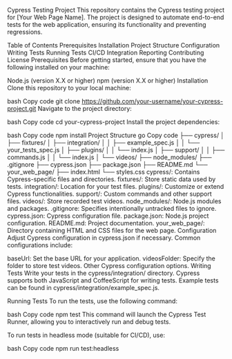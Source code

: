 Cypress Testing Project
This repository contains the Cypress testing project for [Your Web Page Name]. The project is designed to automate end-to-end tests for the web application, ensuring its functionality and preventing regressions.

Table of Contents
Prerequisites
Installation
Project Structure
Configuration
Writing Tests
Running Tests
CI/CD Integration
Reporting
Contributing
License
Prerequisites
Before getting started, ensure that you have the following installed on your machine:

Node.js (version X.X or higher)
npm (version X.X or higher)
Installation
Clone this repository to your local machine:

bash
Copy code
git clone https://github.com/your-username/your-cypress-project.git
Navigate to the project directory:

bash
Copy code
cd your-cypress-project
Install the project dependencies:

bash
Copy code
npm install
Project Structure
go
Copy code
├── cypress/
│   ├── fixtures/
│   ├── integration/
│   │   ├── example_spec.js
│   │   └── your_tests_spec.js
│   ├── plugins/
│   │   └── index.js
│   ├── support/
│   │   ├── commands.js
│   │   └── index.js
│   └── videos/
├── node_modules/
├── .gitignore
├── cypress.json
├── package.json
├── README.md
└── your_web_page/
    ├── index.html
    └── styles.css
cypress/: Contains Cypress-specific files and directories.
fixtures/: Store static data used by tests.
integration/: Location for your test files.
plugins/: Customize or extend Cypress functionalities.
support/: Custom commands and other support files.
videos/: Store recorded test videos.
node_modules/: Node.js modules and packages.
.gitignore: Specifies intentionally untracked files to ignore.
cypress.json: Cypress configuration file.
package.json: Node.js project configuration.
README.md: Project documentation.
your_web_page/: Directory containing HTML and CSS files for the web page.
Configuration
Adjust Cypress configuration in cypress.json if necessary. Common configurations include:

baseUrl: Set the base URL for your application.
videosFolder: Specify the folder to store test videos.
Other Cypress configuration options.
Writing Tests
Write your tests in the cypress/integration/ directory. Cypress supports both JavaScript and CoffeeScript for writing tests. Example tests can be found in cypress/integration/example_spec.js.

Running Tests
To run the tests, use the following command:

bash
Copy code
npm test
This command will launch the Cypress Test Runner, allowing you to interactively run and debug tests.

To run tests in headless mode (suitable for CI/CD), use:

bash
Copy code
npm run test:headless
